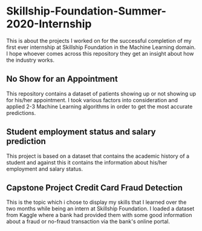 # Skillship-Foundation-Summer-2020-Internship
This is about the projects I worked on for the successful completion of my first ever internship at Skillship Foundation in the Machine Learning domain. I hope whoever comes across this repository they get an insight about how the industry works.
## No Show for an Appointment
This repository contains a dataset of patients showing up or not showing up for his/her appointment. I took various factors into consideration and applied 2-3 Machine Learning algorithms in order to get the most accurate predictions.
## Student employment status and salary prediction
This project is based on a dataset that contains the academic history of a student and against this it contains the information about his/her employment and salary status.
## Capstone Project Credit Card Fraud Detection
This is the topic which i chose to display my skills that I learned over the two months while being an intern at Skillship Foundation. I loaded a dataset from Kaggle where a bank had provided them with some good information about a fraud or no-fraud transaction via the bank's online portal.
